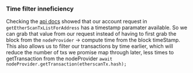 ### Time filter inneficiency

Checking the [api docs](https://docs.etherscan.io/api-endpoints/accounts#get-a-list-of-normal-transactions-by-address) showed that our account request in `getEtherScanTxListForAddress` has a timestamp paramater available. 
So we can grab that value from our request instead of having to first grab the block from the `nodeProvider` -> compute time from the block timeStamp. 
This also allows us to filter our transactions by time earlier, which will reduce the number of txs we promise map through later, less times to getTransaction from the nodeProvider `await nodeProvider.getTransaction(etherscanTx.hash);`